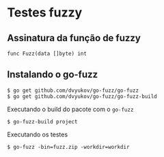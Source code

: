 # Testes fuzzy

## Assinatura da função de fuzzy

```
func Fuzz(data []byte) int
```

## Instalando o go-fuzz

```
$ go get github.com/dvyukov/go-fuzz/go-fuzz
$ go get github.com/dvyukov/go-fuzz/go-fuzz-build
```

Executando o build do pacote com o `go-fuzz`

```
$ go-fuzz-build project
```

Executando os testes

```
$ go-fuzz -bin=fuzz.zip -workdir=workdir
```
